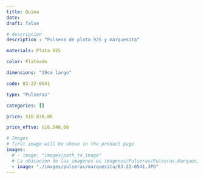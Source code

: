 ```yaml
---
title: Quina
date: 
draft: false

# descripcion
description : "Pulsera de plata 925 y marquesita"

materials: Plata 925

color: Plateado

dimensions: "19cm largo"

code: 03-22-0541

type: "Pulseras"

categories: []

price: $18.870,00

price_eftvo: $16.040,00

# Images
# first image will be shown in the product page
images:
  # - image: "images/path_to_image"
  # La ubicacion de las imagenes es imagenes/Pulseras/Pulseras.Marquesita/03-22-0541-quina
  - image: "./images/pulseras/marquesita/03-22-0541.JPG"
---
```


